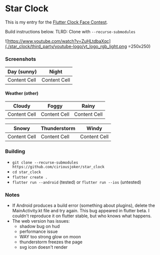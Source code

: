 # Star Clock

This is my entry for the [Flutter Clock Face Contest](https://flutter.dev/clock).

Build instructions below.
TLRD: Clone with `--recurse-submodules`

![https://www.youtube.com/watch?v=ZuHLtdbaXqc](./star_clock/third_party/youtube-logo/yt_logo_rgb_light.png =250x250)

### Screenshots

| Day (sunny)  | Night        |
| ------------ | ------------ |
| Content Cell | Content Cell |

#### Weather (other)

| Cloudy       | Foggy        | Rainy        |
| ------------ | ------------ | ------------ |
| Content Cell | Content Cell | Content Cell |

| Snowy        | Thunderstorm | Windy        |
| ------------ | ------------ | ------------ |
| Content Cell | Content Cell | Content Cell |

### Building

-   `git clone --recurse-submodules https://github.com/ciriousjoker/star_clock`
-   `cd star_clock`
-   `flutter create .`
-   `flutter run --android` (tested) or `flutter run --ios` (untested)

### Notes

-   If Android produces a build error (something about plugins), delete the MainActivity.kt file and try again. This bug appeared in flutter beta. I couldn't reproduce it on flutter stable, but who knows what happens.
-   The web version has issues:
    -   shadow bug on hud
    -   performance issue
    -   WAY too strong glow on moon
    -   thunderstorm freezes the page
    -   svg icon doesn't render
